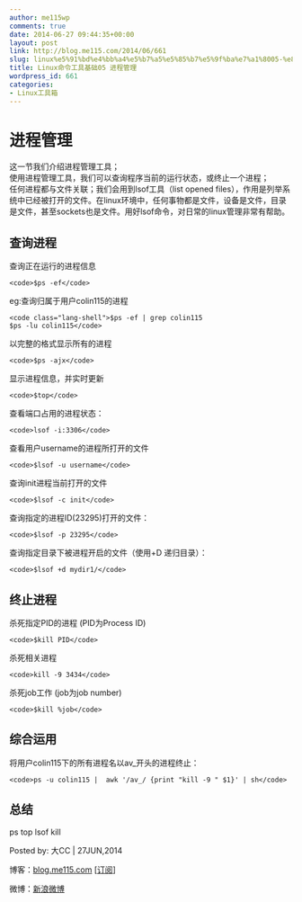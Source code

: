 ```yaml
---
author: me115wp
comments: true
date: 2014-06-27 09:44:35+00:00
layout: post
link: http://blog.me115.com/2014/06/661
slug: linux%e5%91%bd%e4%bb%a4%e5%b7%a5%e5%85%b7%e5%9f%ba%e7%a1%8005-%e8%bf%9b%e7%a8%8b%e7%ae%a1%e7%90%86
title: Linux命令工具基础05 进程管理
wordpress_id: 661
categories:
- Linux工具箱
---
```


# 进程管理





这一节我们介绍进程管理工具；      
使用进程管理工具，我们可以查询程序当前的运行状态，或终止一个进程；       
任何进程都与文件关联；我们会用到lsof工具（list opened files），作用是列举系统中已经被打开的文件。在linux环境中，任何事物都是文件，设备是文件，目录是文件，甚至sockets也是文件。用好lsof命令，对日常的linux管理非常有帮助。





## 查询进程





查询正在运行的进程信息




    
    <code>$ps -ef</code>





eg:查询归属于用户colin115的进程




    
    <code class="lang-shell">$ps -ef | grep colin115
    $ps -lu colin115</code>





以完整的格式显示所有的进程




    
    <code>$ps -ajx</code>





显示进程信息，并实时更新




    
    <code>$top</code>





查看端口占用的进程状态：




    
    <code>lsof -i:3306</code>





查看用户username的进程所打开的文件




    
    <code>$lsof -u username</code>





查询init进程当前打开的文件




    
    <code>$lsof -c init</code>





查询指定的进程ID(23295)打开的文件：




    
    <code>$lsof -p 23295</code>





查询指定目录下被进程开启的文件（使用+D 递归目录）：




    
    <code>$lsof +d mydir1/</code>





## 终止进程





杀死指定PID的进程 (PID为Process ID)




    
    <code>$kill PID</code>





杀死相关进程




    
    <code>kill -9 3434</code>





杀死job工作 (job为job number)




    
    <code>$kill %job</code>





## 综合运用





将用户colin115下的所有进程名以av_开头的进程终止：




    
    <code>ps -u colin115 |  awk '/av_/ {print "kill -9 " $1}' | sh</code>





## 总结





ps top lsof kill





Posted by: 大CC | 27JUN,2014 
    
博客：[blog.me115.com](http://blog.me115.com) [[订阅](http://feed.feedsky.com/me115)] 

    
微博：[新浪微博](http://weibo.com/bigcc115)



